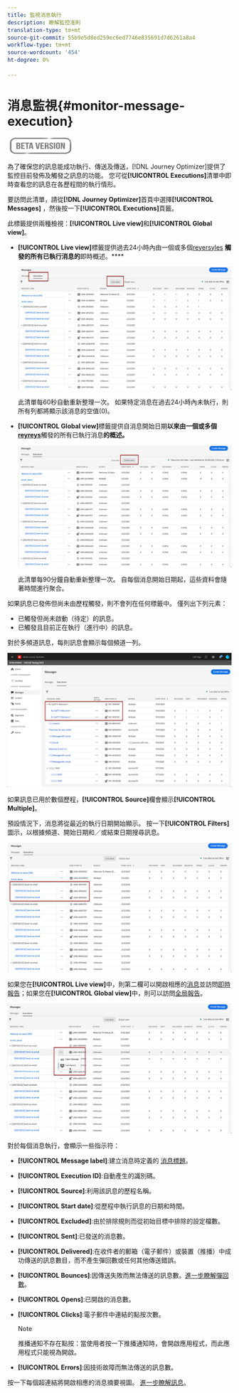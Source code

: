 ```yaml
---
title: 監視消息執行
description: 瞭解監控准則
translation-type: tm+mt
source-git-commit: 55b9e5d8ed259ec6ed7746e835691d7d6261a8a4
workflow-type: tm+mt
source-wordcount: '454'
ht-degree: 0%

---
```


# 消息監視{#monitor-message-execution}

![](assets/do-not-localize/badge.png)

為了確保您的訊息能成功執行、傳送及傳送，[!DNL Journey Optimizer]提供了監控目前發佈及觸發之訊息的功能。 您可從&#x200B;**[!UICONTROL Executions]**&#x200B;清單中即時查看您的訊息在各歷程<!--and APIs-->間的執行情形。

要訪問此清單，請從&#x200B;**[!DNL Journey Optimizer]**&#x200B;首頁中選擇&#x200B;**[!UICONTROL Messages]** ，然後按一下&#x200B;**[!UICONTROL Executions]**&#x200B;頁籤。

此標籤提供兩種檢視：**[!UICONTROL Live view]**&#x200B;和&#x200B;**[!UICONTROL Global view]**。

* **[!UICONTROL Live view]**&#x200B;標籤提供過去24小時內由一個或多個[reyersyles](building-journeys/journey.md) **觸發的所有已執行消息的**&#x200B;即時概述。****

   ![](assets/message-execution-tab-live.png)

   此清單每60秒自動重新整理一次。 如果特定消息在過去24小時內未執行，則所有列都將顯示該消息的空值(0)。

* **[!UICONTROL Global view]**&#x200B;標籤提供自消息開始日期&#x200B;**以來由一個或多個[reyreys](building-journeys/journey.md)**&#x200B;觸發的所有已執行消息&#x200B;**的概述。**

   ![](assets/message-execution-tab-global.png)

   此清單每90分鐘自動重新整理一次。 自每個消息開始日期起，這些資料會隨著時間進行聚合。

如果訊息已發佈但尚未由歷程觸發，則不會列在任何標籤中。 僅列出下列元素：
* 已觸發但尚未啟動（待定）的訊息。
* 已觸發且目前正在執行（進行中）的訊息。

對於多頻道訊息，每則訊息會顯示每個頻道一列。

![](assets/message-execution-multichannel.png)

如果訊息已用於數個歷程，**[!UICONTROL Source]**&#x200B;欄會顯示&#x200B;**[!UICONTROL Multiple]**。

預設情況下，消息將從最近的執行日期開始顯示。 按一下&#x200B;**[!UICONTROL Filters]**&#x200B;圖示，以根據頻道、開始日期和／或結束日期搜尋訊息。

![](assets/message-execution-tab-filters.png)

如果您在&#x200B;**[!UICONTROL Live view]**&#x200B;中，則<!--**[!UICONTROL Quick action]**-->第二欄可以開啟相應的[消息](create-message.md)並訪問[即時報告](reports/live-report.md)；如果您在&#x200B;**[!UICONTROL Global view]**&#x200B;中，則可以訪問[全局報告](reports/global-report.md)。

![](assets/message-execution-open-live-report.png)

對於每個消息執行，會顯示一些指示符：

* **[!UICONTROL Message label]**:建立消息時定義的 [消息標題](create-message.md)。
* **[!UICONTROL Execution ID]**:自動產生的識別碼。
* **[!UICONTROL Source]**:利用該訊息的歷程名稱。
* **[!UICONTROL Start date]**:從歷程中執行訊息的日期和時間。
* **[!UICONTROL Excluded]**:由於排除規則而從初始目標中排除的設定檔數。
* **[!UICONTROL Sent]**:已發送的消息數。
* **[!UICONTROL Delivered]**:在收件者的郵箱（電子郵件）或裝置（推播）中成功傳送的訊息數目，而不產生彈回數或任何其他傳送錯誤。
* **[!UICONTROL Bounces]**:因傳送失敗而無法傳送的訊息數。[進一步瞭解彈回數](suppression-lists.md#delivery-failures)。
* **[!UICONTROL Opens]**:已開啟的消息數。
* **[!UICONTROL Clicks]**:電子郵件中連結的點按次數。

   >[!NOTE]
   >
   >推播通知不存在點按：當使用者按一下推播通知時，會開啟應用程式，而此應用程式只能視為開啟。

* **[!UICONTROL Errors]**:因技術故障而無法傳送的訊息數。

按一下每個超連結將開啟相應的消息摘要視圖。 [進一步瞭解訊息](create-message.md)。
